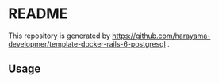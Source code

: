 # README

This repository is generated by https://github.com/harayama-developmer/template-docker-rails-6-postgresql .

## Usage

<!-- TODO -->
